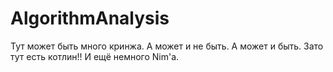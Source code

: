 # AlgorithmAnalysis

Тут может быть много кринжа. А может и не быть. А может и быть. Зато тут есть котлин!! И ещё немного Nim'а.
